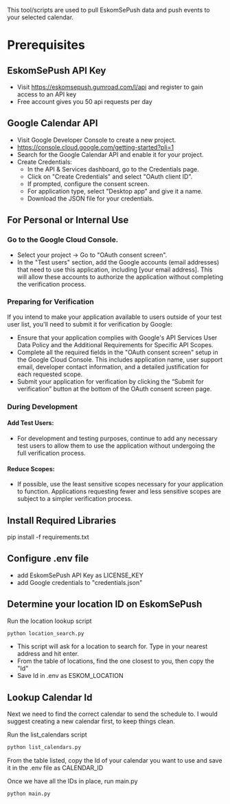This tool/scripts are used to pull EskomSePush data and push events to your selected calendar.

# Prerequisites
## EskomSePush API Key
- Visit https://eskomsepush.gumroad.com/l/api and register to gain access to an API key
- Free account gives you 50 api requests per day


## Google Calendar API
- Visit Google Developer Console to create a new project.
- https://console.cloud.google.com/getting-started?pli=1
- Search for the Google Calendar API and enable it for your project.
- Create Credentials:
  - In the API & Services dashboard, go to the Credentials page.
  - Click on "Create Credentials" and select "OAuth client ID".
  - If prompted, configure the consent screen.
  - For application type, select "Desktop app" and give it a name.
  - Download the JSON file for your credentials.


## For Personal or Internal Use

### Go to the Google Cloud Console.
- Select your project → Go to "OAuth consent screen".
- In the "Test users" section, add the Google accounts (email addresses) that need to use this application, including [your email address]. This will allow these accounts to authorize the application without completing the verification process.

### Preparing for Verification
If you intend to make your application available to users outside of your test user list, you'll need to submit it for verification by Google:

- Ensure that your application complies with Google's API Services User Data Policy and the Additional Requirements for Specific API Scopes.
- Complete all the required fields in the "OAuth consent screen" setup in the Google Cloud Console. This includes application name, user support email, developer contact information, and a detailed justification for each requested scope.
- Submit your application for verification by clicking the “Submit for verification” button at the bottom of the OAuth consent screen page.

### During Development
  #### Add Test Users: 
  - For development and testing purposes, continue to add any necessary test users to allow them to use the application without undergoing the full verification process.
  #### Reduce Scopes: 
  - If possible, use the least sensitive scopes necessary for your application to function. Applications requesting fewer and less sensitive scopes are subject to a simpler verification process.


## Install Required Libraries
pip install -f requirements.txt

## Configure .env file
- add EskomSePush API Key as LICENSE_KEY
- add Google credentials to "credentials.json"

## Determine your location ID on EskomSePush
Run the location lookup script
```bash
python location_search.py
```
- This script will ask for a location to search for. Type in your nearest address and hit enter.
- From the table of locations, find the one closest to you, then copy the "Id"
- Save Id in .env as ESKOM_LOCATION

## Lookup Calendar Id
Next we need to find the correct calendar to send the schedule to.
I would suggest creating a new calendar first, to keep things clean.

Run the list_calendars script
```bash
python list_calendars.py
```
From the table listed, copy the Id of your calendar you want to use and save it in the .env file as CALENDAR_ID

Once we have all the IDs in place, run main.py
```bash
python main.py
```

